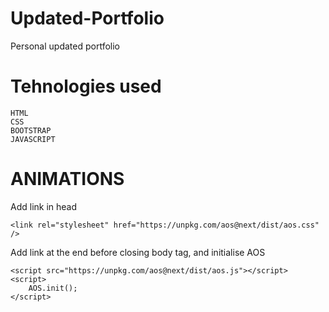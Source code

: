 # Updated-Portfolio

Personal updated portfolio

# Tehnologies used
```
HTML
CSS
BOOTSTRAP
JAVASCRIPT
```
# ANIMATIONS

Add link in head
```
<link rel="stylesheet" href="https://unpkg.com/aos@next/dist/aos.css" />
```
Add link at the end before closing body tag, and initialise AOS

```
<script src="https://unpkg.com/aos@next/dist/aos.js"></script>
<script>
    AOS.init();
</script>
```